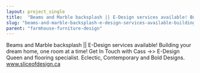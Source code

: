 ```yaml
---
layout: project_single
title:  "Beams and Marble backsplash || E-Design services available! Building your dream home, one room at a time! Get In Touch with Cass ->> E-Design Queen and flooring specialist. Eclectic, Contemporary and Bold Designs. www.sliceofdesign.ca"
slug: "beams-and-marble-backsplash-e-design-services-available-building-your-dream-home-one-room-at-a"
parent: "farmhouse-furniture-design"
---
```

Beams and Marble backsplash || E-Design services available! Building your dream home, one room at a time! Get In Touch with Cass ->> E-Design Queen and flooring specialist. Eclectic, Contemporary and Bold Designs. www.sliceofdesign.ca